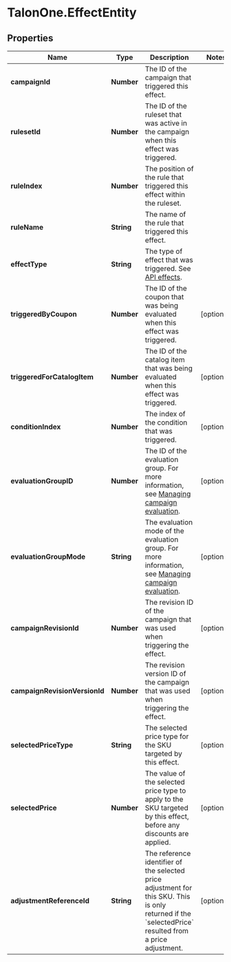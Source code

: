 # TalonOne.EffectEntity

## Properties

Name | Type | Description | Notes
------------ | ------------- | ------------- | -------------
**campaignId** | **Number** | The ID of the campaign that triggered this effect. | 
**rulesetId** | **Number** | The ID of the ruleset that was active in the campaign when this effect was triggered. | 
**ruleIndex** | **Number** | The position of the rule that triggered this effect within the ruleset. | 
**ruleName** | **String** | The name of the rule that triggered this effect. | 
**effectType** | **String** | The type of effect that was triggered. See [API effects](https://docs.talon.one/docs/dev/integration-api/api-effects). | 
**triggeredByCoupon** | **Number** | The ID of the coupon that was being evaluated when this effect was triggered. | [optional] 
**triggeredForCatalogItem** | **Number** | The ID of the catalog item that was being evaluated when this effect was triggered. | [optional] 
**conditionIndex** | **Number** | The index of the condition that was triggered. | [optional] 
**evaluationGroupID** | **Number** | The ID of the evaluation group. For more information, see [Managing campaign evaluation](https://docs.talon.one/docs/product/applications/managing-campaign-evaluation). | [optional] 
**evaluationGroupMode** | **String** | The evaluation mode of the evaluation group. For more information, see [Managing campaign evaluation](https://docs.talon.one/docs/product/applications/managing-campaign-evaluation). | [optional] 
**campaignRevisionId** | **Number** | The revision ID of the campaign that was used when triggering the effect. | [optional] 
**campaignRevisionVersionId** | **Number** | The revision version ID of the campaign that was used when triggering the effect. | [optional] 
**selectedPriceType** | **String** | The selected price type for the SKU targeted by this effect. | [optional] 
**selectedPrice** | **Number** | The value of the selected price type to apply to the SKU targeted by this effect, before any discounts are applied. | [optional] 
**adjustmentReferenceId** | **String** | The reference identifier of the selected price adjustment for this SKU. This is only returned if the &#x60;selectedPrice&#x60; resulted from a price adjustment. | [optional] 


